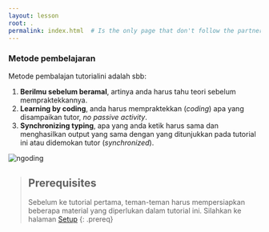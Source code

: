 ```yaml
---
layout: lesson
root: .
permalink: index.html  # Is the only page that don't follow the partner /:path/index.html
---
```


### Metode pembelajaran 
Metode pembalajan tutorialini adalah sbb: 
1. **Berilmu sebelum beramal**, artinya anda harus tahu teori sebelum mempraktekkannya.
2. **Learning by coding**, anda harus mempraktekkan (*coding*) apa yang disampaikan tutor, *no passive activity*.
3. **Synchronizing typing**, apa yang anda ketik harus sama dan menghasilkan output yang sama dengan yang ditunjukkan pada tutorial ini atau didemokan tutor (*synchronized*).

![ngoding](../fig/meme_ngetik.gif)

> ## Prerequisites
>
> Sebelum ke tutorial pertama, teman-teman harus mempersiapkan beberapa material yang diperlukan dalam tutorial ini. Silahkan ke halaman [Setup](https://miftanurfarid.github.io/tutorial_matlab/setup.html)
{: .prereq}
